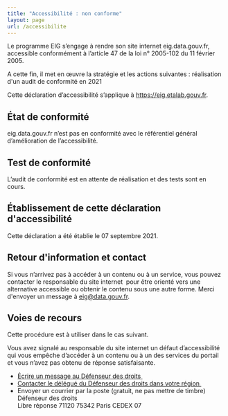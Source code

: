 ```yaml
---
title: "Accessibilité : non conforme"
layout: page
url: /accessibilite
---
```

Le programme EIG s’engage à rendre son site internet eig.data.gouv.fr, accessible conformément à l’article 47 de la loi n° 2005-102 du 11 février 2005.

A cette fin, il met en œuvre la stratégie et les actions suivantes : réalisation d'un audit de conformité en 2021

Cette déclaration d’accessibilité s’applique à https://eig.etalab.gouv.fr.

## État de conformité

eig.data.gouv.fr n’est pas en conformité avec le référentiel général d’amélioration de l’accessibilité. 

## Test de conformité

L’audit de conformité est en attente de réalisation et des tests sont en cours. 

## Établissement de cette déclaration d'accessibilité

Cette déclaration a été établie le 07 septembre 2021.

## Retour d'information et contact

Si vous n’arrivez pas à accéder à un contenu ou à un service, vous pouvez contacter le responsable du site internet  pour être orienté vers une alternative accessible ou obtenir le contenu sous une autre forme. Merci d'envoyer un message à eig@data.gouv.fr.

## Voies de recours

Cette procédure est à utiliser dans le cas suivant.

Vous avez signalé au responsable du site internet un défaut d’accessibilité qui vous empêche d’accéder à un contenu ou à un des services du portail et vous n’avez pas obtenu de réponse satisfaisante.

* [Écrire un message au Défenseur des droits ](https://formulaire.defenseurdesdroits.fr/code/afficher.php?ETAPE=accueil_2016)
* [Contacter le délégué du Défenseur des droits dans votre région ](https://www.defenseurdesdroits.fr/saisir/delegues)
* Envoyer un courrier par la poste (gratuit, ne pas mettre de timbre) Défenseur des droits\
  Libre réponse 71120 75342 Paris CEDEX 07